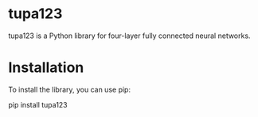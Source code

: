 # tupa123

tupa123 is a Python library for four-layer fully connected neural networks.

# Installation

To install the library, you can use pip:

pip install tupa123
